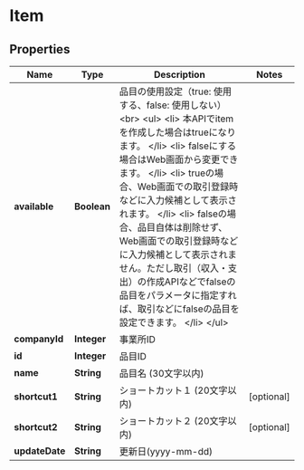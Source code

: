

# Item


## Properties

Name | Type | Description | Notes
------------ | ------------- | ------------- | -------------
**available** | **Boolean** | 品目の使用設定（true: 使用する、false: 使用しない） &lt;br&gt; &lt;ul&gt;   &lt;li&gt;     本APIでitemを作成した場合はtrueになります。   &lt;/li&gt;   &lt;li&gt;     falseにする場合はWeb画面から変更できます。   &lt;/li&gt;   &lt;li&gt;     trueの場合、Web画面での取引登録時などに入力候補として表示されます。   &lt;/li&gt;   &lt;li&gt;     falseの場合、品目自体は削除せず、Web画面での取引登録時などに入力候補として表示されません。ただし取引（収入・支出）の作成APIなどでfalseの品目をパラメータに指定すれば、取引などにfalseの品目を設定できます。   &lt;/li&gt; &lt;/ul&gt; | 
**companyId** | **Integer** | 事業所ID | 
**id** | **Integer** | 品目ID | 
**name** | **String** | 品目名 (30文字以内) | 
**shortcut1** | **String** | ショートカット１ (20文字以内) |  [optional]
**shortcut2** | **String** | ショートカット２ (20文字以内) |  [optional]
**updateDate** | **String** | 更新日(yyyy-mm-dd) | 



